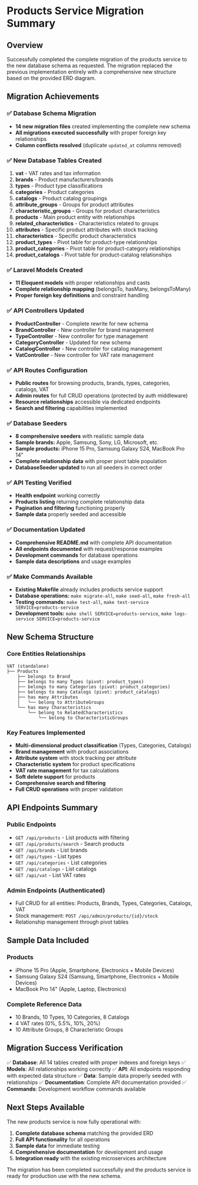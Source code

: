 # Products Service Migration Summary

## Overview

Successfully completed the complete migration of the products service to the new database schema as requested. The migration replaced the previous implementation entirely with a comprehensive new structure based on the provided ERD diagram.

## Migration Achievements

### ✅ Database Schema Migration
- **14 new migration files** created implementing the complete new schema
- **All migrations executed successfully** with proper foreign key relationships
- **Column conflicts resolved** (duplicate `updated_at` columns removed)

### ✅ New Database Tables Created
1. **vat** - VAT rates and tax information
2. **brands** - Product manufacturers/brands  
3. **types** - Product type classifications
4. **categories** - Product categories
5. **catalogs** - Product catalog groupings
6. **attribute_groups** - Groups for product attributes
7. **characteristic_groups** - Groups for product characteristics
8. **products** - Main product entity with relationships
9. **related_characteristics** - Characteristics related to groups
10. **attributes** - Specific product attributes with stock tracking
11. **characteristics** - Specific product characteristics
12. **product_types** - Pivot table for product-type relationships
13. **product_categories** - Pivot table for product-category relationships
14. **product_catalogs** - Pivot table for product-catalog relationships

### ✅ Laravel Models Created
- **11 Eloquent models** with proper relationships and casts
- **Complete relationship mapping** (belongsTo, hasMany, belongsToMany)
- **Proper foreign key definitions** and constraint handling

### ✅ API Controllers Updated
- **ProductController** - Complete rewrite for new schema
- **BrandController** - New controller for brand management
- **TypeController** - New controller for type management
- **CategoryController** - Updated for new schema
- **CatalogController** - New controller for catalog management
- **VatController** - New controller for VAT rate management

### ✅ API Routes Configuration
- **Public routes** for browsing products, brands, types, categories, catalogs, VAT
- **Admin routes** for full CRUD operations (protected by auth middleware)
- **Resource relationships** accessible via dedicated endpoints
- **Search and filtering** capabilities implemented

### ✅ Database Seeders
- **8 comprehensive seeders** with realistic sample data
- **Sample brands:** Apple, Samsung, Sony, LG, Microsoft, etc.
- **Sample products:** iPhone 15 Pro, Samsung Galaxy S24, MacBook Pro 14"
- **Complete relationship data** with proper pivot table population
- **DatabaseSeeder updated** to run all seeders in correct order

### ✅ API Testing Verified
- **Health endpoint** working correctly
- **Products listing** returning complete relationship data
- **Pagination and filtering** functioning properly
- **Sample data** properly seeded and accessible

### ✅ Documentation Updated
- **Comprehensive README.md** with complete API documentation
- **All endpoints documented** with request/response examples
- **Development commands** for database operations
- **Sample data descriptions** and usage examples

### ✅ Make Commands Available
- **Existing Makefile** already includes products service support
- **Database operations:** `make migrate-all`, `make seed-all`, `make fresh-all`
- **Testing commands:** `make test-all`, `make test-service SERVICE=products-service`
- **Development tools:** `make shell SERVICE=products-service`, `make logs-service SERVICE=products-service`

## New Schema Structure

### Core Entities Relationships
```
VAT (standalone)
├── Products
    ├── belongs to Brand
    ├── belongs to many Types (pivot: product_types)
    ├── belongs to many Categories (pivot: product_categories)  
    ├── belongs to many Catalogs (pivot: product_catalogs)
    ├── has many Attributes
    │   └── belong to AttributeGroups
    └── has many Characteristics
        └── belong to RelatedCharacteristics
            └── belong to CharacteristicGroups
```

### Key Features Implemented
- **Multi-dimensional product classification** (Types, Categories, Catalogs)
- **Brand management** with product associations
- **Attribute system** with stock tracking per attribute
- **Characteristic system** for product specifications
- **VAT rate management** for tax calculations
- **Soft delete support** for products
- **Comprehensive search and filtering**
- **Full CRUD operations** with proper validation

## API Endpoints Summary

### Public Endpoints
- `GET /api/products` - List products with filtering
- `GET /api/products/search` - Search products
- `GET /api/brands` - List brands
- `GET /api/types` - List types
- `GET /api/categories` - List categories
- `GET /api/catalogs` - List catalogs
- `GET /api/vat` - List VAT rates

### Admin Endpoints (Authenticated)
- Full CRUD for all entities: Products, Brands, Types, Categories, Catalogs, VAT
- Stock management: `POST /api/admin/products/{id}/stock`
- Relationship management through pivot tables

## Sample Data Included

### Products
- iPhone 15 Pro (Apple, Smartphone, Electronics + Mobile Devices)
- Samsung Galaxy S24 (Samsung, Smartphone, Electronics + Mobile Devices)
- MacBook Pro 14" (Apple, Laptop, Electronics)

### Complete Reference Data
- 10 Brands, 10 Types, 10 Categories, 8 Catalogs
- 4 VAT rates (0%, 5.5%, 10%, 20%)
- 10 Attribute Groups, 8 Characteristic Groups

## Migration Success Verification

✅ **Database**: All 14 tables created with proper indexes and foreign keys
✅ **Models**: All relationships working correctly
✅ **API**: All endpoints responding with expected data structure
✅ **Data**: Sample data properly seeded with relationships
✅ **Documentation**: Complete API documentation provided
✅ **Commands**: Development workflow commands available

## Next Steps Available

The new products service is now fully operational with:
1. **Complete database schema** matching the provided ERD
2. **Full API functionality** for all operations
3. **Sample data** for immediate testing
4. **Comprehensive documentation** for development and usage
5. **Integration ready** with the existing microservices architecture

The migration has been completed successfully and the products service is ready for production use with the new schema.